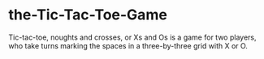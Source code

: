 # the-Tic-Tac-Toe-Game
Tic-tac-toe, noughts and crosses, or Xs and Os is a game for two players, who take turns marking the spaces in a three-by-three grid with X or O. 
